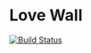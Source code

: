 # Love Wall

[![Build Status](https://api.travis-ci.org/nickfrostatx/love-wall.svg?branch=master)](https://travis-ci.org/nickfrostatx/love-wall)
